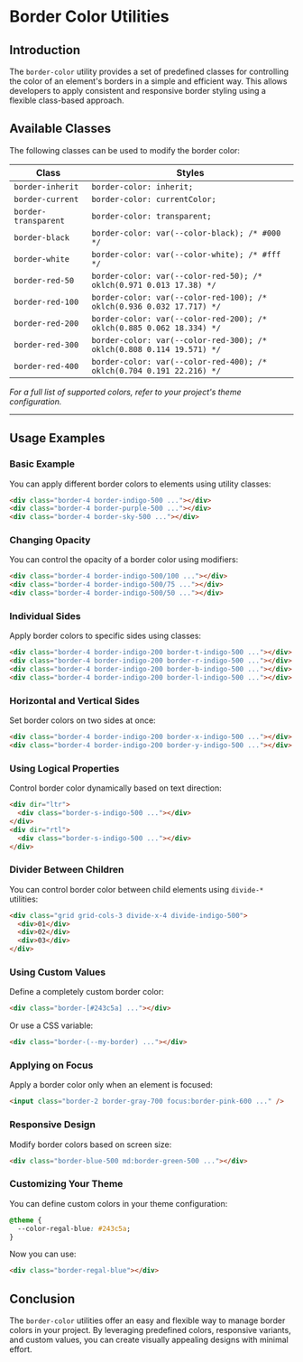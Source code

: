 # Border Color Utilities

## Introduction
The `border-color` utility provides a set of predefined classes for controlling the color of an element's borders in a simple and efficient way. This allows developers to apply consistent and responsive border styling using a flexible class-based approach.

## Available Classes
The following classes can be used to modify the border color:

| Class | Styles |
|--------|---------------------------|
| `border-inherit` | `border-color: inherit;` |
| `border-current` | `border-color: currentColor;` |
| `border-transparent` | `border-color: transparent;` |
| `border-black` | `border-color: var(--color-black); /* #000 */` |
| `border-white` | `border-color: var(--color-white); /* #fff */` |
| `border-red-50` | `border-color: var(--color-red-50); /* oklch(0.971 0.013 17.38) */` |
| `border-red-100` | `border-color: var(--color-red-100); /* oklch(0.936 0.032 17.717) */` |
| `border-red-200` | `border-color: var(--color-red-200); /* oklch(0.885 0.062 18.334) */` |
| `border-red-300` | `border-color: var(--color-red-300); /* oklch(0.808 0.114 19.571) */` |
| `border-red-400` | `border-color: var(--color-red-400); /* oklch(0.704 0.191 22.216) */` |

_For a full list of supported colors, refer to your project's theme configuration._

---

## Usage Examples

### Basic Example
You can apply different border colors to elements using utility classes:

```html
<div class="border-4 border-indigo-500 ..."></div>
<div class="border-4 border-purple-500 ..."></div>
<div class="border-4 border-sky-500 ..."></div>
```

### Changing Opacity
You can control the opacity of a border color using modifiers:

```html
<div class="border-4 border-indigo-500/100 ..."></div>
<div class="border-4 border-indigo-500/75 ..."></div>
<div class="border-4 border-indigo-500/50 ..."></div>
```

### Individual Sides
Apply border colors to specific sides using classes:

```html
<div class="border-4 border-indigo-200 border-t-indigo-500 ..."></div>
<div class="border-4 border-indigo-200 border-r-indigo-500 ..."></div>
<div class="border-4 border-indigo-200 border-b-indigo-500 ..."></div>
<div class="border-4 border-indigo-200 border-l-indigo-500 ..."></div>
```

### Horizontal and Vertical Sides
Set border colors on two sides at once:

```html
<div class="border-4 border-indigo-200 border-x-indigo-500 ..."></div>
<div class="border-4 border-indigo-200 border-y-indigo-500 ..."></div>
```

### Using Logical Properties
Control border color dynamically based on text direction:

```html
<div dir="ltr">
  <div class="border-s-indigo-500 ..."></div>
</div>
<div dir="rtl">
  <div class="border-s-indigo-500 ..."></div>
</div>
```

### Divider Between Children
You can control border color between child elements using `divide-*` utilities:

```html
<div class="grid grid-cols-3 divide-x-4 divide-indigo-500">
  <div>01</div>
  <div>02</div>
  <div>03</div>
</div>
```

### Using Custom Values
Define a completely custom border color:

```html
<div class="border-[#243c5a] ..."></div>
```
Or use a CSS variable:

```html
<div class="border-(--my-border) ..."></div>
```

### Applying on Focus
Apply a border color only when an element is focused:

```html
<input class="border-2 border-gray-700 focus:border-pink-600 ..." />
```

### Responsive Design
Modify border colors based on screen size:

```html
<div class="border-blue-500 md:border-green-500 ..."></div>
```

### Customizing Your Theme
You can define custom colors in your theme configuration:

```css
@theme {
  --color-regal-blue: #243c5a;
}
```
Now you can use:

```html
<div class="border-regal-blue"></div>
```

## Conclusion
The `border-color` utilities offer an easy and flexible way to manage border colors in your project. By leveraging predefined colors, responsive variants, and custom values, you can create visually appealing designs with minimal effort.

